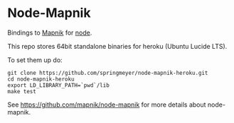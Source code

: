 # Node-Mapnik
      
Bindings to [Mapnik](http://mapnik.org) for [node](http://nodejs.org).

This repo stores 64bit standalone binaries for heroku (Ubuntu Lucide LTS).

To set them up do:

    git clone https://github.com/springmeyer/node-mapnik-heroku.git
    cd node-mapnik-heroku
    export LD_LIBRARY_PATH=`pwd`/lib
    make test


See https://github.com/mapnik/node-mapnik for more details about node-mapnik.